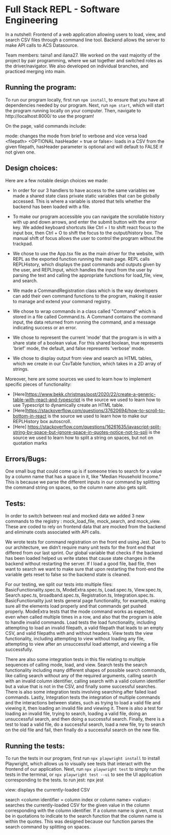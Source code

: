 # Full Stack REPL - Software Engineering


In a nutshell: Frontend of a web application allowing users to load, view, and search
CSV files through a command line tool. Backend allows the server to make API calls to ACS Datasource. 


Team members: taina1 and ilana27. We worked on the vast majority of the project by pair programming, where we sat together and switched roles as the driver/navigator. We also developed on individual branches, and practiced merging into main.

## Running the program:


To run our program locally, first run `npm install`, to ensure that you have all dependencies needed by our program. Next, run `npm start`, which will start the program running locally on your computer. Then, navigate to http://localhost:8000/ to use the program!


On the page, valid commands include:


mode: changes the mode from brief to verbose and vice versa
load &lt;filepath&gt; &lt;OPTIONAL hasHeader = true or false&gt;: loads in a CSV from the given filepath, hasHeader parameter is optional and will default to FALSE if not given one.

## Design choices:


Here are a few notable design choices we made:
- In order for our 3 handlers to have access to the same variables we made a shared state class private static variables that can be globally accessed.
This is where a variable is stored that tells whether the backend has been loaded with a file. 
- To make our program accessible you can navigate the scrollable history with up and down arrows, and enter the submit button with the error key. We added keyboard shortcuts like Ctrl + I to shift react focus to the input box, then Ctrl + O to shift the focus to the output/history box. The manual shift of focus allows the user to control the program without the trackpad.


- We chose to use the App.tsx file as the main driver for the website, with REPL as the exported function running the main page. REPL calls REPLHistory, which displays the past commands and outputs given by the user, and REPLInput, which handles the input from the user by parsing the text and calling the appropriate functions for load_file, view, and search.


- We made a CommandRegistration class which is the way developers can add their own command functions to the program,  making it easier to manage and extend your command registry.


- We chose to wrap commands in a class called "Command" which is stored in a file called Command.ts. A Command contains the command input, the data returned from running the command, and a message indicating success or an error.


- We chose to represent the current 'mode' that the program is in with a share state of a boolean value. For this shared boolean, true represents 'brief' mode, the default, and false represents 'verbose' mode.
- We chose to display output from view and search as HTML tables, which we create in our CsvTable function, which takes in a 2D array of strings.


Moreover, here are some sources we used to learn how to implement specific pieces of functionality:
- [Here]https://www.bekk.christmas/post/2020/22/create-a-generic-table-with-react-and-typescript is the source we used to learn how to use
Typescript to dynamically create an HTML table.
- [Here]https://stackoverflow.com/questions/37620694/how-to-scroll-to-bottom-in-react is the source we used to learn how to make our REPLHistory box autoscroll.
- [Here] https://stackoverflow.com/questions/16261635/javascript-split-string-by-space-but-ignore-space-in-quotes-notice-not-to-spli is the source we used to learn how to split a string on spaces, but not on quotation marks


## Errors/Bugs:


One small bug that could come up is if someone tries to search for a value by a column name that has a space in it, like "Median Household Income." This is because we parse the different inputs in our command by splitting the command string on spaces, so the column name also gets split.


## Tests:
In order to switch between real and mocked data we added 3 new commands to the registry : mock_load_file, mock_search, and mock_view. These are coded to rely on frontend data that are mocked from the backend and eliminate costs associated with API calls.


We wrote tests for command registration on the front end using Jest. Due to our architecture, we didn’t require many unit tests for the front end that differed from our last sprint. 
Our global variable that checks if the backend has been loaded helped us write states that cause state changes in the backend without restarting the server. If I load a good file, bad file, then want to search we want to make sure that upon restarting the front-end the variable gets reset to false so the backend state is cleaned.


For our testing, we split our tests into multiple files: BasicFunctionality.spec.ts, ModeExtra.spec.ts, Load.spec.ts, View.spec.ts, Search.spec.ts, broadband.spec.ts, Registration.ts,  Integration.spec.ts. BasicFunctionality just tests general page functionality, for example, making sure all the elements load properly and that commands get pushed properly. ModeExtra tests that the mode command works as expected, even when called multiple times in a row, and also that the program is able to handle invalid commands. Load tests the load functionality, including attempting to load an invalid filepath, a valid filepath that leads to an empty CSV, and valid filepaths with and without headers. View tests the view functionality, including attempting to view without loading any file, attempting to view after an unsuccessful load attempt, and viewing a file successfully. 


There are also some integration tests in this file relating to multiple sequences of calling mode, load, and view. Search tests the search functionality including many different shapes of possible search commands, like calling search without any of the required arguments, calling search with an invalid column identifier, calling search with a valid column identifier but a value that is not in the CSV, and finally some successful searches. There is also some integration tests involving searching after failed load commands. Lastly, Integration tests the integration of multiple commands and the interactions between states, such as trying to load a valid file and viewing it, then loading an invalid file and viewing it. There is also a test for loading an invalid file, trying to search, loading a valid file, doing an unsuccessful search, and then doing a successful search. Finally, there is a test to load a valid file, do a successful search, load a new file, try to search on the old file and fail, then finally do a successful search on the new file.


## Running the tests:


To run the tests in our program, first run `npx playwright install` to install Playwright, which allows us to visually see tests that interact with the frontend of our application. Next, run `npx playwright test` to simply run the tests in the terminal, or `npx playwright test --ui` to see the UI application corresponding to the tests.
to run jest: npx jest





view: displays the currently-loaded CSV


search &lt;column identifier = column index or column name&gt; &lt;value&gt;: searches the currently-loaded CSV for the given value in the column corresponding with the column identifier. If a column name is given, it must be in quotations to indicate to the search function that the column name is within the quotes. This was designed because our function parses the search command by splitting on spaces.
